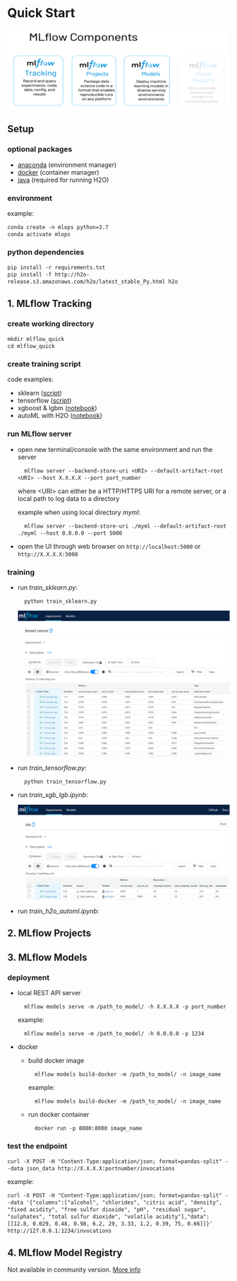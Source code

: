 # Quick Start

<p align="center">
  <img src=images/mlflow-components.png alt="drawing" width="500"/>
</p>

## Setup
### optional packages
- [anaconda](https://www.anaconda.com/products/individual) (environment manager)
- [docker](https://www.docker.com/products/docker-desktop) (container manager)
- [java](https://www.java.com/download/ie_manual.jsp) (required for running H2O)

### environment
example:

    conda create -n mlops python=3.7
    conda activate mlops

### python dependencies
    pip install -r requirements.txt
    pip install -f http://h2o-release.s3.amazonaws.com/h2o/latest_stable_Py.html h2o


## 1. MLflow Tracking
### create working directory
    mkdir mlflow_quick
    cd mlflow_quick

### create training script
code examples:
- sklearn ([script](https://github.com/taufik-adinugraha/mlflow-quick-start/blob/main/train_sklearn.py))
- tensorflow ([script](https://github.com/taufik-adinugraha/mlflow-quick-start/blob/main/train_tensorflow.py))
- xgboost & lgbm ([notebook](https://github.com/taufik-adinugraha/mlflow-quick-start/blob/main/train_xgb_lgb.ipynb))
- autoML with H2O ([notebook](https://github.com/taufik-adinugraha/mlflow-quick-start/blob/main/train_h2o_automl.ipynb))
    
### run MLflow server
- open new terminal/console with the same environment and run the server

        mlflow server --backend-store-uri <URI> --default-artifact-root <URI> --host X.X.X.X --port port_number
  
  where \<URI\> can either be a HTTP/HTTPS URI for a remote server, or a local path to log data to a directory
  
  example when using local directory *myml*:
    
        mlflow server --backend-store-uri ./myml --default-artifact-root ./myml --host 0.0.0.0 --port 5000

- open the UI through web browser on `http://localhost:5000` or `http://X.X.X.X:5000`

### training
- run *train_sklearn.py*:
           
        python train_sklearn.py
     ![sklearn](images/mlflow-autoML.png)

- run *train_tensorflow.py*:

        python train_tensorflow.py

- run *train_xgb_lgb.ipynb*: 

     ![xgblgb](images/mlflow-gbt.png)

- run *train_h2o_automl.ipynb*: 

## 2. MLflow Projects

## 3. MLflow Models
### deployment
- local REST API server

        mlflow models serve -m /path_to_model/ -h X.X.X.X -p port_number
    
    example:
    
        mlflow models serve -m /path_to_model/ -h 0.0.0.0 -p 1234

- docker
    - build docker image
    
            mlflow models build-docker -m /path_to_model/ -n image_name 

      example:
      
            mlflow models build-docker -m /path_to_model/ -n image_name 
            
    - run docker container

            docker run -p 8080:8080 image_name

### test the endpoint

    curl -X POST -H "Content-Type:application/json; format=pandas-split" --data json_data http://X.X.X.X:portnumber/invocations

example:

    curl -X POST -H "Content-Type:application/json; format=pandas-split" --data '{"columns":["alcohol", "chlorides", "citric acid", "density", "fixed acidity", "free sulfur dioxide", "pH", "residual sugar", "sulphates", "total sulfur dioxide", "volatile acidity"],"data":[[12.8, 0.029, 0.48, 0.98, 6.2, 29, 3.33, 1.2, 0.39, 75, 0.66]]}' http://127.0.0.1:1234/invocations
    
    
## 4. MLflow Model Registry
Not available in community version. [More info](https://www.mlflow.org/docs/latest/model-registry.html)
